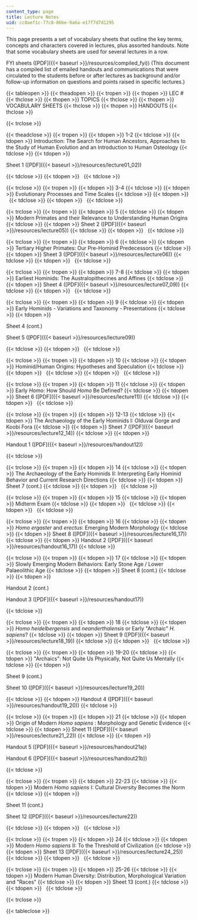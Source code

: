 ```yaml
---
content_type: page
title: Lecture Notes
uid: cc8aef1c-77c8-86be-9a6a-e17f7d7d1295
---
```


This page presents a set of vocabulary sheets that outline the key terms, concepts and characters covered in lectures, plus assorted handouts. Note that some vocabulary sheets are used for several lectures in a row.

FYI sheets ([PDF]({{< baseurl >}}/resources/compiled_fyi)) (This document has a compiled list of emailed handouts and communications that were circulated to the students before or after lectures as background and/or follow-up information on questions and points raised in specific lectures.)

{{< tableopen >}}
{{< theadopen >}}
{{< tropen >}}
{{< thopen >}}
LEC #
{{< thclose >}}
{{< thopen >}}
TOPICS
{{< thclose >}}
{{< thopen >}}
VOCABULARY SHEETS
{{< thclose >}}
{{< thopen >}}
HANDOUTS
{{< thclose >}}

{{< trclose >}}

{{< theadclose >}}
{{< tropen >}}
{{< tdopen >}}
1-2
{{< tdclose >}}
{{< tdopen >}}
Introduction: The Search for Human Ancestors, Approaches to the Study of Human Evolution and an Introduction to Human Osteology
{{< tdclose >}}
{{< tdopen >}}


Sheet 1 ([PDF]({{< baseurl >}}/resources/lecture01_02))


{{< tdclose >}}
{{< tdopen >}}
 
{{< tdclose >}}

{{< trclose >}}
{{< tropen >}}
{{< tdopen >}}
3-4
{{< tdclose >}}
{{< tdopen >}}
Evolutionary Processes and Time Scales
{{< tdclose >}}
{{< tdopen >}}
 
{{< tdclose >}}
{{< tdopen >}}
 
{{< tdclose >}}

{{< trclose >}}
{{< tropen >}}
{{< tdopen >}}
5
{{< tdclose >}}
{{< tdopen >}}
Modern Primates and their Relevance to Understanding Human Origins
{{< tdclose >}}
{{< tdopen >}}
Sheet 2 ([PDF]({{< baseurl >}}/resources/lecture05))
{{< tdclose >}}
{{< tdopen >}}
 
{{< tdclose >}}

{{< trclose >}}
{{< tropen >}}
{{< tdopen >}}
6
{{< tdclose >}}
{{< tdopen >}}
Tertiary Higher Primates: Our Pre-Hominid Predecessors
{{< tdclose >}}
{{< tdopen >}}
Sheet 3 ([PDF]({{< baseurl >}}/resources/lecture06))
{{< tdclose >}}
{{< tdopen >}}
 
{{< tdclose >}}

{{< trclose >}}
{{< tropen >}}
{{< tdopen >}}
7-8
{{< tdclose >}}
{{< tdopen >}}
Earliest Hominids: The Australopithecines and Affines
{{< tdclose >}}
{{< tdopen >}}
Sheet 4 ([PDF]({{< baseurl >}}/resources/lecture07_09))
{{< tdclose >}}
{{< tdopen >}}
 
{{< tdclose >}}

{{< trclose >}}
{{< tropen >}}
{{< tdopen >}}
9
{{< tdclose >}}
{{< tdopen >}}
Early Hominids - Variations and Taxonomy - Presentations
{{< tdclose >}}
{{< tdopen >}}


Sheet 4 (cont.)

Sheet 5 ([PDF]({{< baseurl >}}/resources/lecture09))


{{< tdclose >}}
{{< tdopen >}}
 
{{< tdclose >}}

{{< trclose >}}
{{< tropen >}}
{{< tdopen >}}
10
{{< tdclose >}}
{{< tdopen >}}
Hominid/Human Origins: Hypotheses and Speculation
{{< tdclose >}}
{{< tdopen >}}
 
{{< tdclose >}}
{{< tdopen >}}
 
{{< tdclose >}}

{{< trclose >}}
{{< tropen >}}
{{< tdopen >}}
11
{{< tdclose >}}
{{< tdopen >}}
Early _Homo_: How Should _Homo_ Be Defined?
{{< tdclose >}}
{{< tdopen >}}
Sheet 6 ([PDF]({{< baseurl >}}/resources/lecture11))
{{< tdclose >}}
{{< tdopen >}}
 
{{< tdclose >}}

{{< trclose >}}
{{< tropen >}}
{{< tdopen >}}
12-13
{{< tdclose >}}
{{< tdopen >}}
The Archaeology of the Early Hominids I: Olduvai Gorge and Koobi Fora
{{< tdclose >}}
{{< tdopen >}}
Sheet 7 ([PDF]({{< baseurl >}}/resources/lecture12_14))
{{< tdclose >}}
{{< tdopen >}}


Handout 1 ([PDF]({{< baseurl >}}/resources/handout12))


{{< tdclose >}}

{{< trclose >}}
{{< tropen >}}
{{< tdopen >}}
14
{{< tdclose >}}
{{< tdopen >}}
The Archaeology of the Early Hominids II: Interpreting Early Hominid Behavior and Current Research Directions
{{< tdclose >}}
{{< tdopen >}}
Sheet 7 (cont.)
{{< tdclose >}}
{{< tdopen >}}
 
{{< tdclose >}}

{{< trclose >}}
{{< tropen >}}
{{< tdopen >}}
15
{{< tdclose >}}
{{< tdopen >}}
Midterm Exam
{{< tdclose >}}
{{< tdopen >}}
 
{{< tdclose >}}
{{< tdopen >}}
 
{{< tdclose >}}

{{< trclose >}}
{{< tropen >}}
{{< tdopen >}}
16
{{< tdclose >}}
{{< tdopen >}}
_Homo ergaster_ and _erectus_: Emerging Modern Morphology
{{< tdclose >}}
{{< tdopen >}}
Sheet 8 ([PDF]({{< baseurl >}}/resources/lecture16_17))
{{< tdclose >}}
{{< tdopen >}}
Handout 2 ([PDF]({{< baseurl >}}/resources/handout16_17))
{{< tdclose >}}

{{< trclose >}}
{{< tropen >}}
{{< tdopen >}}
17
{{< tdclose >}}
{{< tdopen >}}
Slowly Emerging Modern Behaviors: Early Stone Age / Lower Palaeolithic Age
{{< tdclose >}}
{{< tdopen >}}
Sheet 8 (cont.)
{{< tdclose >}}
{{< tdopen >}}


Handout 2 (cont.)

Handout 3 ([PDF]({{< baseurl >}}/resources/handout17))


{{< tdclose >}}

{{< trclose >}}
{{< tropen >}}
{{< tdopen >}}
18
{{< tdclose >}}
{{< tdopen >}}
_Homo heidelbergensis_ and _neanderthalensis_ or Early "Archaic" _H. sapiens_?
{{< tdclose >}}
{{< tdopen >}}
Sheet 9 ([PDF]({{< baseurl >}}/resources/lecture18_19))
{{< tdclose >}}
{{< tdopen >}}
 
{{< tdclose >}}

{{< trclose >}}
{{< tropen >}}
{{< tdopen >}}
19-20
{{< tdclose >}}
{{< tdopen >}}
"Archaics": Not Quite Us Physically, Not Quite Us Mentally
{{< tdclose >}}
{{< tdopen >}}


Sheet 9 (cont.)

Sheet 10 ([PDF]({{< baseurl >}}/resources/lecture19_20))


{{< tdclose >}}
{{< tdopen >}}
Handout 4 ([PDF]({{< baseurl >}}/resources/handout19_20))
{{< tdclose >}}

{{< trclose >}}
{{< tropen >}}
{{< tdopen >}}
21
{{< tdclose >}}
{{< tdopen >}}
Origin of Modern _Homo sapiens_ : Morphology and Genetic Evidence
{{< tdclose >}}
{{< tdopen >}}
Sheet 11 ([PDF]({{< baseurl >}}/resources/lecture21_22))
{{< tdclose >}}
{{< tdopen >}}


Handout 5 ([PDF]({{< baseurl >}}/resources/handout21a))

Handout 6 ([PDF]({{< baseurl >}}/resources/handout21b))


{{< tdclose >}}

{{< trclose >}}
{{< tropen >}}
{{< tdopen >}}
22-23
{{< tdclose >}}
{{< tdopen >}}
Modern _Homo sapiens_ I: Cultural Diversity Becomes the Norm
{{< tdclose >}}
{{< tdopen >}}


Sheet 11 (cont.)

Sheet 12 ([PDF]({{< baseurl >}}/resources/lecture22))


{{< tdclose >}}
{{< tdopen >}}
 
{{< tdclose >}}

{{< trclose >}}
{{< tropen >}}
{{< tdopen >}}
24
{{< tdclose >}}
{{< tdopen >}}
Modern _Homo sapiens_ II: To the Threshold of Civilization
{{< tdclose >}}
{{< tdopen >}}
Sheet 13 ([PDF]({{< baseurl >}}/resources/lecture24_25))
{{< tdclose >}}
{{< tdopen >}}
 
{{< tdclose >}}

{{< trclose >}}
{{< tropen >}}
{{< tdopen >}}
25-26
{{< tdclose >}}
{{< tdopen >}}
Modern Human Diversity: Distribution, Morphological Variation and "Races"
{{< tdclose >}}
{{< tdopen >}}
Sheet 13 (cont.)
{{< tdclose >}}
{{< tdopen >}}
 
{{< tdclose >}}

{{< trclose >}}

{{< tableclose >}}